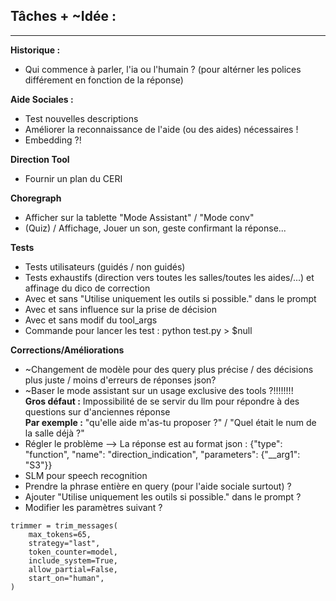 ## Tâches + ~Idée :

----
**Historique :**
- Qui commence à parler, l'ia ou l'humain ? (pour altérner les polices différement en fonction de la réponse)

**Aide Sociales :**
- Test nouvelles descriptions
- Améliorer la reconnaissance de l'aide (ou des aides) nécessaires !
- Embedding ?!

**Direction Tool**
- Fournir un plan du CERI

**Choregraph**
- Afficher sur la tablette "Mode Assistant" / "Mode conv"
- (Quiz) / Affichage, Jouer un son, geste confirmant la réponse...

**Tests**
- Tests utilisateurs (guidés / non guidés)
- Tests exhaustifs (direction vers toutes les salles/toutes les aides/...) et affinage du dico de correction
- Avec et sans "Utilise uniquement les outils si possible." dans le prompt
- Avec et sans influence sur la prise de décision
- Avec et sans modif du tool_args
- Commande pour lancer les test : python test.py > $null

**Corrections/Améliorations**
- ~Changement de modèle pour des query plus précise / des décisions plus juste / moins d'erreurs de réponses json?
- ~Baser le mode assistant sur un usage exclusive des tools ?!!!!!!!!\
    **Gros défaut :** Impossibilité de se servir du llm pour répondre à des questions sur d'anciennes réponse\
    **Par exemple :** "qu'elle aide m'as-tu proposer ?" / "Quel était le num de la salle déjà ?"
- Régler le problème --> La réponse est au format json :  {"type": "function", "name": "direction_indication", "parameters": {"__arg1": "S3"}}
- SLM pour speech recognition
- Prendre la phrase entière en query (pour l'aide sociale surtout) ?
- Ajouter "Utilise uniquement les outils si possible." dans le prompt ?
- Modifier les paramètres suivant ?
```
trimmer = trim_messages(
    max_tokens=65,
    strategy="last",
    token_counter=model,
    include_system=True,
    allow_partial=False,
    start_on="human",
)
```

